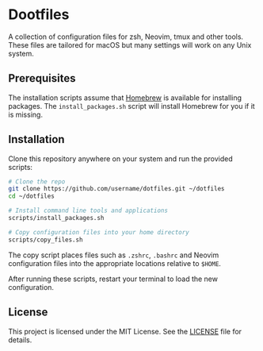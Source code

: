 # Dootfiles

A collection of configuration files for zsh, Neovim, tmux and other tools.
These files are tailored for macOS but many settings will work on any Unix
system.

## Prerequisites

The installation scripts assume that [Homebrew](https://brew.sh/) is available
for installing packages. The `install_packages.sh` script will install
Homebrew for you if it is missing.

## Installation

Clone this repository anywhere on your system and run the provided scripts:

```bash
# Clone the repo
git clone https://github.com/username/dotfiles.git ~/dotfiles
cd ~/dotfiles

# Install command line tools and applications
scripts/install_packages.sh

# Copy configuration files into your home directory
scripts/copy_files.sh
```

The copy script places files such as `.zshrc`, `.bashrc` and Neovim
configuration files into the appropriate locations relative to `$HOME`.

After running these scripts, restart your terminal to load the new
configuration.

## License

This project is licensed under the MIT License. See the [LICENSE](LICENSE)
file for details.
